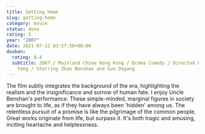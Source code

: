 ```yaml
---
title: Getting Home
slug: getting-home
category: movie
status: done
rating: 5
year: "2007"
date: 2021-07-12 03:57:50+08:00
douban:
  rating: 8.4
  subtitle: 2007 / Mainland China Hong Kong / Drama Comedy / Directed by Zhang
    Yang / Starring Zhao Benshan and Guo Degang
---
```


The film subtly integrates the background of the era, highlighting the realism and the insignificance and sorrow of human fate. I enjoy Uncle Benshan's performance. These simple-minded, marginal figures in society are brought to life, as if they have always been 'hidden' among us. The relentless pursuit of a promise is like the pilgrimage of the common people. Great works originate from life, but surpass it. It's both tragic and amusing, inciting heartache and helplessness.

